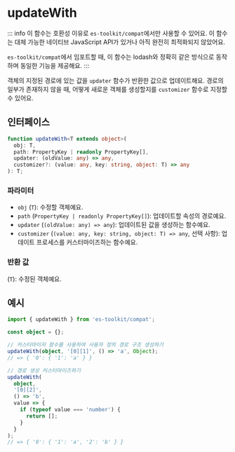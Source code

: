 # updateWith

::: info
이 함수는 호환성 이유로 `es-toolkit/compat`에서만 사용할 수 있어요. 이 함수는 대체 가능한 네이티브 JavaScript API가 있거나 아직 완전히 최적화되지 않았어요.

`es-toolkit/compat`에서 임포트할 때, 이 함수는 lodash와 정확히 같은 방식으로 동작하며 동일한 기능을 제공해요.
:::

객체의 지정된 경로에 있는 값을 `updater` 함수가 반환한 값으로 업데이트해요. 경로의 일부가 존재하지 않을 때, 어떻게 새로운 객체를 생성할지를 `customizer` 함수로 지정할 수 있어요.

## 인터페이스

```typescript
function updateWith<T extends object>(
  obj: T,
  path: PropertyKey | readonly PropertyKey[],
  updater: (oldValue: any) => any,
  customizer?: (value: any, key: string, object: T) => any
): T;
```

### 파라미터

- `obj` (`T`): 수정할 객체예요.
- `path` (`PropertyKey | readonly PropertyKey[]`): 업데이트할 속성의 경로예요.
- `updater` (`(oldValue: any) => any`): 업데이트된 값을 생성하는 함수예요.
- `customizer` (`(value: any, key: string, object: T) => any`, 선택 사항): 업데이트 프로세스를 커스터마이즈하는 함수예요.

### 반환 값

(`T`): 수정된 객체예요.

## 예시

```typescript
import { updateWith } from 'es-toolkit/compat';

const object = {};

// 커스터마이저 함수를 사용하여 사용자 정의 경로 구조 생성하기
updateWith(object, '[0][1]', () => 'a', Object);
// => { '0': { '1': 'a' } }

// 경로 생성 커스터마이즈하기
updateWith(
  object,
  '[0][2]',
  () => 'b',
  value => {
    if (typeof value === 'number') {
      return [];
    }
  }
);
// => { '0': { '1': 'a', '2': 'b' } }
```

